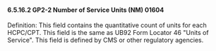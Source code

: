 #### 6.5.16.2 GP2-2 Number of Service Units (NM) 01604

Definition: This field contains the quantitative count of units for each HCPC/CPT. This field is the same as UB92 Form Locator 46 "Units of Service". This field is defined by CMS or other regulatory agencies.
